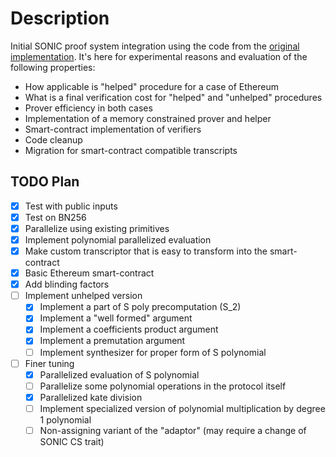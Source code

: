 # Description 

Initial SONIC proof system integration using the code from the [original implementation](https://github.com/zknuckles/sonic.git). It's here for experimental reasons and evaluation of the following properties:

- How applicable is "helped" procedure for a case of Ethereum
- What is a final verification cost for "helped" and "unhelped" procedures
- Prover efficiency in both cases
- Implementation of a memory constrained prover and helper
- Smart-contract implementation of verifiers
- Code cleanup
- Migration for smart-contract compatible transcripts

## TODO Plan

- [x] Test with public inputs
- [x] Test on BN256 
- [x] Parallelize using existing primitives
- [x] Implement polynomial parallelized evaluation
- [x] Make custom transcriptor that is easy to transform into the smart-contract
- [x] Basic Ethereum smart-contract
- [x] Add blinding factors
- [ ] Implement unhelped version
  - [x] Implement a part of S poly precomputation (S_2)
  - [x] Implement a "well formed" argument 
  - [x] Implement a coefficients product argument
  - [x] Implement a premutation argument
  - [ ] Implement synthesizer for proper form of S polynomial
- [ ] Finer tuning
  - [x] Parallelized evaluation of S polynomial
  - [ ] Parallelize some polynomial operations in the protocol itself
  - [x] Parallelized kate division  
  - [ ] Implement specialized version of polynomial multiplication by degree 1 polynomial
  - [ ] Non-assigning variant of the "adaptor" (may require a change of SONIC CS trait)